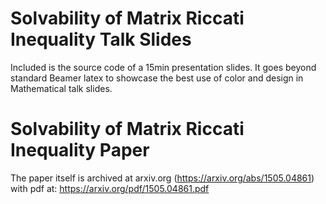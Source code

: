 # Solvability of Matrix Riccati Inequality Talk Slides

Included is the source code of a 15min presentation slides. 
It goes beyond standard Beamer latex to showcase the best use of color and design in Mathematical talk slides.

# Solvability of Matrix Riccati Inequality Paper
The paper itself is archived at arxiv.org (https://arxiv.org/abs/1505.04861) with pdf at:
https://arxiv.org/pdf/1505.04861.pdf 
